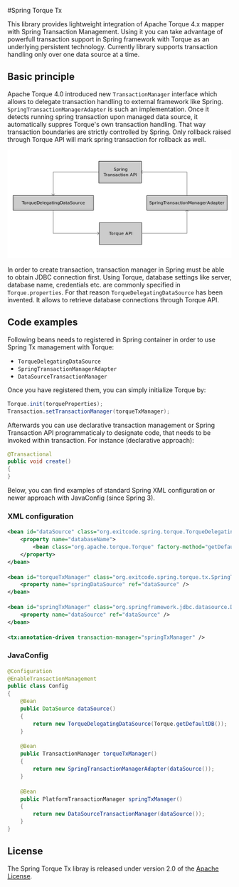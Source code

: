 #Spring Torque Tx

This library provides lightweight integration of Apache Torque 4.x mapper with Spring Transaction Management. Using it you can take advantage of powerfull transaction support in Spring framework with Torque as an underlying persistent technology. Currently library supports transaction handling only over one data source at a time. 

## Basic principle
Apache Torque 4.0 introduced new `TransactionManager` interface which allows to delegate transaction handling to
external framework like Spring. `SpringTransactionManagerAdapter` is such an implementation. Once it detects running spring transaction upon managed data source, it automatically suppres Torque's own transaction handling. That way transaction
boundaries are strictly controlled by Spring. Only rollback raised through Torque API will mark spring transaction for rollback as well.

![Overview][overview]

In order to create transaction, transaction manager in Spring must be able to obtain JDBC connection first. Using Torque, database settings like server, database name, credentials etc. are commonly specified in `Torque.properties`. For that reason `TorqueDelegatingDataSource` has been invented. It allows to retrieve database connections through Torque API.

## Code examples

Following beans needs to registered in Spring container in order to use Spring Tx management with Torque:

* `TorqueDelegatingDataSource`
* `SpringTransactionManagerAdapter`
* `DataSourceTransactionManager`

Once you have registered them, you can simply initialize Torque by:

```java
Torque.init(torqueProperties);
Transaction.setTransactionManager(torqueTxManager);
```

Afterwards you can use declarative transaction management or Spring Transaction API programmaticaly to designate code, that needs to be invoked within transaction. For instance (declarative approach):

```java
@Transactional
public void create()
{  
}
```

Below, you can find examples of standard Spring XML configuration or newer approach with JavaConfig (since Spring 3).

### XML configuration

```xml
<bean id="dataSource" class="org.exitcode.spring.torque.TorqueDelegatingDataSource">
	<property name="databaseName">
		<bean class="org.apache.torque.Torque" factory-method="getDefaultDB" />
	</property>
</bean>

<bean id="torqueTxManager" class="org.exitcode.spring.torque.tx.SpringTransactionManagerAdapter">
	<property name="springDataSource" ref="dataSource" />
</bean>

<bean id="springTxManager" class="org.springframework.jdbc.datasource.DataSourceTransactionManager">
	<property name="dataSource" ref="dataSource" />
</bean>

<tx:annotation-driven transaction-manager="springTxManager" />
```

### JavaConfig

```java
@Configuration
@EnableTransactionManagement
public class Config
{
    @Bean
    public DataSource dataSource()
    {
        return new TorqueDelegatingDataSource(Torque.getDefaultDB());
    }

    @Bean
    public TransactionManager torqueTxManager()
    {
        return new SpringTransactionManagerAdapter(dataSource());
    }

    @Bean
    public PlatformTransactionManager springTxManager()
    {
        return new DataSourceTransactionManager(dataSource());
    }
}
```

## License
The Spring Torque Tx libray is released under version 2.0 of the [Apache License][].

[overview]: src/doc/overview.png
[Apache License]: http://www.apache.org/licenses/LICENSE-2.0




  




